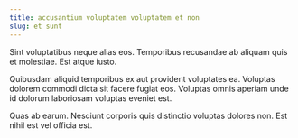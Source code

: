 ```yaml
---
title: accusantium voluptatem voluptatem et non
slug: et sunt
---
```


Sint voluptatibus neque alias eos. Temporibus recusandae ab aliquam quis et molestiae. Est atque iusto.

Quibusdam aliquid temporibus ex aut provident voluptates ea. Voluptas dolorem commodi dicta sit facere fugiat eos. Voluptas omnis aperiam unde id dolorum laboriosam voluptas eveniet est.

Quas ab earum. Nesciunt corporis quis distinctio voluptas dolores non. Est nihil est vel officia est.
